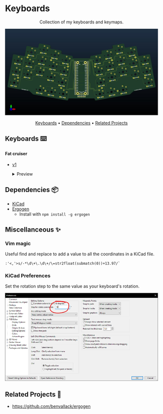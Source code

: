 # Keyboards

<div align="center">

Collection of my keyboards and keymaps.

![Logo](./.github/images/image.jpg)

[Keyboards](#keyboards-keyboard) •
[Dependencies](#dependencies-package) •
[Related Projects](#related-projects-link)

</div>

## Keyboards :keyboard:

#### Fat cruiser

* [v1](./fat_cruiser/v1/README.md)
  <details>
  <summary>Preview</summary>

  ![Logo](./.github/images/image.jpg)

  </details>

## Dependencies :package:

* [KiCad](https://www.kicad.org/)
* [Ergogen](https://github.com/ergogen/ergogen)
  * Install with `npm install -g ergogen`

## Miscellanceous :sparkles:

### Vim magic

Useful find and replace to add a value to all the coordinates in a KiCad file.

```Vim
:'<,'>s/-*\d\+\.\d\+/\=str2float(submatch(0))+13.97/`
```

### KiCad Preferences

Set the rotation step to the same value as your keyboard's rotation.

![KiCad Preferences](./.github/images/kicad_rotation_preferences.png)

## Related Projects :link:

* <https://github.com/benvallack/ergogen>
